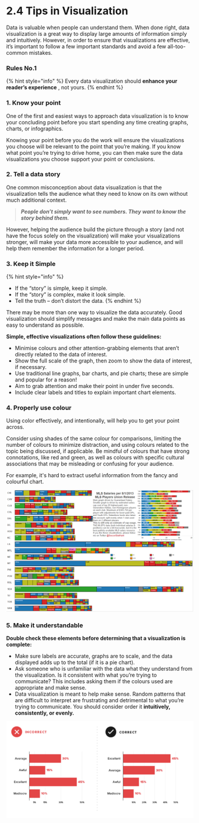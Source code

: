 # 2.4 Tips in Visualization

Data is valuable when people can understand them. When done right, data visualization is a great way to display large amounts of information simply and intuitively. However, in order to ensure that visualizations are effective, it’s important to follow a few important standards and avoid a few all-too-common mistakes.

### Rules  No.1

{% hint style="info" %}
Every data visualization should **enhance your reader’s experience** , not yours.
{% endhint %}

### **1. Know your point**

One of the first and easiest ways to approach data visualization is to know your concluding point before you start spending any time creating graphs, charts, or infographics.

Knowing your point before you do the work will ensure the visualizations you choose will be relevant to the point that you’re making. If you know what point you’re trying to drive home, you can then make sure the data visualizations you choose support your point or conclusions.

### **2. Tell a data story**

One common misconception about data visualization is that the visualization tells the audience what they need to know on its own without much additional context.

> _**People don’t simply want to see numbers. They want to know the story behind them.**_

However, helping the audience build the picture through a story \(and not have the focus solely on the visualization\) will make your visualizations stronger, will make your data more accessible to your audience, and will help them remember the information for a longer period.

### **3. Keep it Simple**

{% hint style="info" %}
* If the “story” is simple, keep it simple. 
* If the “story” is complex, make it look simple. 
* Tell the truth – don’t distort the data.
{% endhint %}

There may be more than one way to visualize the data accurately. Good visualization should simplify messages and make the main data points as easy to understand as possible. 

**Simple, effective visualizations often follow these guidelines:**

* Minimise colours and other attention-grabbing elements that aren’t directly related to the data of interest.
* Show the full scale of the graph, then zoom to show the data of interest, if necessary.
* Use traditional line graphs, bar charts, and pie charts; these are simple and popular for a reason!
* Aim to grab attention and make their point in under five seconds.
* Include clear labels and titles to explain important chart elements.

### 4. Properly use  colour

Using color effectively, and intentionally, will help you to get your point across.

Consider using shades of the same colour for comparisons, limiting the number of colours to minimize distraction, and using colours related to the topic being discussed, if applicable. Be mindful of colours that have strong connotations, like red and green, as well as colours with specific cultural associations that may be misleading or confusing for your audience.

For example, it's hard  to extract useful information from the fancy and colourful chart.

![A &quot;bad color usage&quot;  example](../.gitbook/assets/salaries.png)

### 5. Make it understandable

**Double check these elements before determining that a visualization is complete:**

* Make sure labels are accurate, graphs are to scale, and the data displayed adds up to the total \(if it is a pie chart\).
* Ask someone who is unfamiliar with the data what they understand from the visualization. Is it consistent with what you’re trying to communicate? This includes asking them if the colours used are appropriate and make sense.
* Data visualization is meant to help make sense. Random patterns that are difficult to interpret are frustrating and detrimental to what you’re trying to communicate. You should  consider order it  **intuitively, consistently, or evenly.**

![](../.gitbook/assets/screenshot-2020-07-14-at-12.42.02.png)




